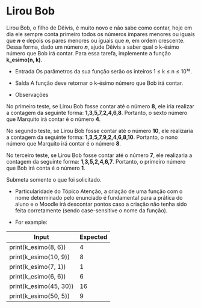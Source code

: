 # Lirou Bob
Lirou Bob, o filho de Dêivis, é muito novo e não sabe como contar, hoje em dia ele sempre conta primeiro todos os números ímpares menores ou iguais que **_n_** e depois os pares menores ou iguais que **_n_**, em ordem crescente. Dessa forma, dado um número **_n_**, ajude Dêivis a saber qual o k-ésimo número que Bob irá contar. Para essa tarefa, implemente a função **k_esimo(n, k)**.

* Entrada
Os parâmetros da sua função serão os inteiros 1 ≤ k ≤ n ≤ 10¹².


* Saída
A função deve retornar o k-ésimo número que Bob irá contar.


* Observações

No primeiro teste, se Lirou Bob fosse contar até o número **8**, ele iria realizar a contagem da seguinte forma: **1,3,5,7,2,4,6,8**. Portanto, o sexto número que Marquito irá contar é o número **4**.

No segundo teste, se Lirou Bob fosse contar até o número **10**, ele realizaria a contagem da seguinte forma: **1,3,5,7,9,2,4,6,8,10**. Portanto, o nono número que Marquito irá contar é o número **8**.

No terceiro teste, se Lirou Bob fosse contar até o número **7**, ele realizaria a contagem da seguinte forma: **1,3,5,2,4,6,7**. Portanto, o primeiro número que Bob irá conta é o número **1**.

Submeta somente o que foi solicitado.
* Particularidade do Tópico
Atenção, a criação de uma função com o nome determinado pelo enunciado é fundamental para a prática do aluno e o Moodle irá descontar pontos caso a criação não tenha sido feita corretamente (sendo case-sensitive o nome da função).


* For example:

Input|Expected
-----|--------
print(k_esimo(8, 6))|4
print(k_esimo(10, 9))|8
print(k_esimo(7, 1))|1
print(k_esimo(6, 6))|6
print(k_esimo(45, 30))|16
print(k_esimo(50, 5))|9

